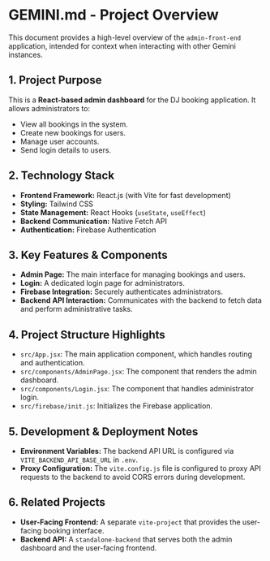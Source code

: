 # GEMINI.md - Project Overview

This document provides a high-level overview of the `admin-front-end` application, intended for context when interacting with other Gemini instances.

## 1. Project Purpose

This is a **React-based admin dashboard** for the DJ booking application. It allows administrators to:

*   View all bookings in the system.
*   Create new bookings for users.
*   Manage user accounts.
*   Send login details to users.

## 2. Technology Stack

*   **Frontend Framework:** React.js (with Vite for fast development)
*   **Styling:** Tailwind CSS
*   **State Management:** React Hooks (`useState`, `useEffect`)
*   **Backend Communication:** Native Fetch API
*   **Authentication:** Firebase Authentication

## 3. Key Features & Components

*   **Admin Page:** The main interface for managing bookings and users.
*   **Login:** A dedicated login page for administrators.
*   **Firebase Integration:** Securely authenticates administrators.
*   **Backend API Interaction:** Communicates with the backend to fetch data and perform administrative tasks.

## 4. Project Structure Highlights

*   `src/App.jsx`: The main application component, which handles routing and authentication.
*   `src/components/AdminPage.jsx`: The component that renders the admin dashboard.
*   `src/components/Login.jsx`: The component that handles administrator login.
*   `src/firebase/init.js`: Initializes the Firebase application.

## 5. Development & Deployment Notes

*   **Environment Variables:** The backend API URL is configured via `VITE_BACKEND_API_BASE_URL` in `.env`.
*   **Proxy Configuration:** The `vite.config.js` file is configured to proxy API requests to the backend to avoid CORS errors during development.

## 6. Related Projects

*   **User-Facing Frontend:** A separate `vite-project` that provides the user-facing booking interface.
*   **Backend API:** A `standalone-backend` that serves both the admin dashboard and the user-facing frontend.
